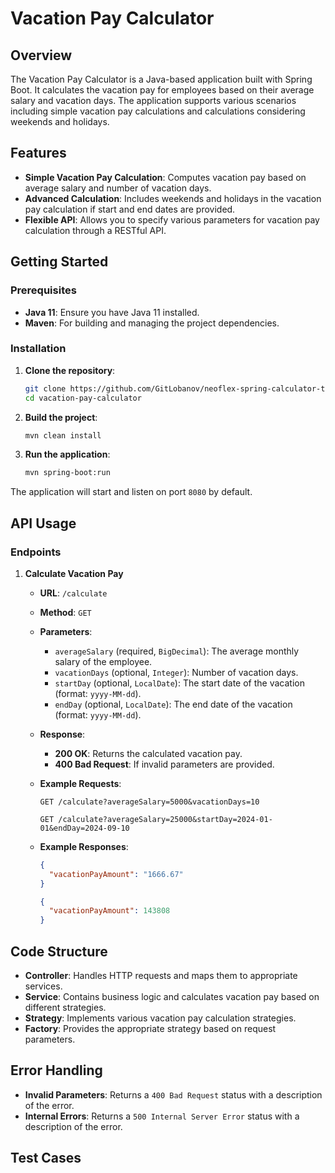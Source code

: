 # Vacation Pay Calculator

## Overview

The Vacation Pay Calculator is a Java-based application built with Spring Boot. It calculates the vacation pay for employees based on their average salary and vacation days. The application supports various scenarios including simple vacation pay calculations and calculations considering weekends and holidays.

## Features

- **Simple Vacation Pay Calculation**: Computes vacation pay based on average salary and number of vacation days.
- **Advanced Calculation**: Includes weekends and holidays in the vacation pay calculation if start and end dates are provided.
- **Flexible API**: Allows you to specify various parameters for vacation pay calculation through a RESTful API.

## Getting Started

### Prerequisites

- **Java 11**: Ensure you have Java 11 installed.
- **Maven**: For building and managing the project dependencies.

### Installation

1. **Clone the repository**:
    ```bash
    git clone https://github.com/GitLobanov/neoflex-spring-calculator-test-task.git
    cd vacation-pay-calculator
    ```

2. **Build the project**:
    ```bash
    mvn clean install
    ```

3. **Run the application**:
    ```bash
    mvn spring-boot:run
    ```

The application will start and listen on port `8080` by default.

## API Usage

### Endpoints

1. **Calculate Vacation Pay**
   - **URL**: `/calculate`
   - **Method**: `GET`
   - **Parameters**:
     - `averageSalary` (required, `BigDecimal`): The average monthly salary of the employee.
     - `vacationDays` (optional, `Integer`): Number of vacation days.
     - `startDay` (optional, `LocalDate`): The start date of the vacation (format: `yyyy-MM-dd`).
     - `endDay` (optional, `LocalDate`): The end date of the vacation (format: `yyyy-MM-dd`).

   - **Response**:
     - **200 OK**: Returns the calculated vacation pay.
     - **400 Bad Request**: If invalid parameters are provided.

   - **Example Requests**:
     ```http
     GET /calculate?averageSalary=5000&vacationDays=10
     ```
     ```http
     GET /calculate?averageSalary=25000&startDay=2024-01-01&endDay=2024-09-10
     ```

   - **Example Responses**:
     ```json
     {
       "vacationPayAmount": "1666.67"
     }
     ```

     ```json
     {
       "vacationPayAmount": 143808
     }
     ```

## Code Structure

- **Controller**: Handles HTTP requests and maps them to appropriate services.
- **Service**: Contains business logic and calculates vacation pay based on different strategies.
- **Strategy**: Implements various vacation pay calculation strategies.
- **Factory**: Provides the appropriate strategy based on request parameters.

## Error Handling

- **Invalid Parameters**: Returns a `400 Bad Request` status with a description of the error.
- **Internal Errors**: Returns a `500 Internal Server Error` status with a description of the error.

## Test Cases

